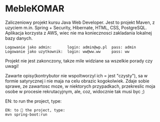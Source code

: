 # MebleKOMAR
Zaliczeniowy projekt kursu Java Web Developer.
Jest to projekt Maven, z uzyciem m.in. Spring + Security, Hibernate, HTML, CSS, PostgreSQL.
Aplikacja korzysta z AWS, wiec nie ma koniecznosci zakladania lokalnej bazy danych.

    Logowanie jako admin:       login: admin@wp.pl  pass: admin
    Logowanie jako uzytkownik:  login: ww@ww.ww     pass: ww

Projekt nie jest zakonczony, takze mile widziane sa wszelkie porady czy uwagi!

Zawarte opisy(kontrybutor nie wspoltworzyl ich = jest "czysty"), sa w formie satyrycznej i nie maja na celu obrazic kogokolwiek. Zdaje sobie sprawe, ze zawartosc moze, w niektorych przypadkach, przekreslic moja osobe w procesie rekrutacyjnym, ale, coz, widocznie tak musi byc ;)

EN: to run the project, type: 

    EN: to 🏃 the project, type: 
    mvn spring-boot:run
    

